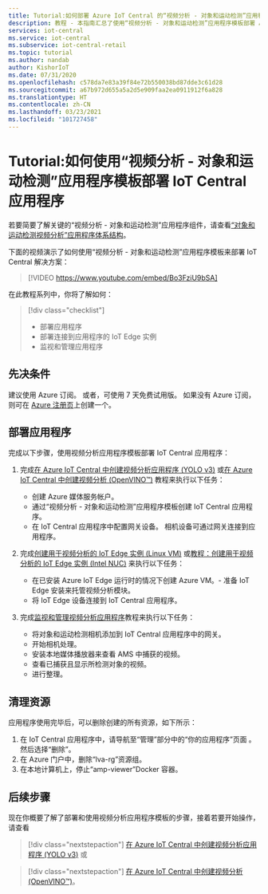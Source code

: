 ```yaml
---
title: Tutorial:如何部署 Azure IoT Central 的“视频分析 - 对象和运动检测”应用程序模板
description: 教程 - 本指南汇总了使用“视频分析 - 对象和运动检测”应用程序模板部署 Azure IoT Central 应用程序的步骤。
services: iot-central
ms.service: iot-central
ms.subservice: iot-central-retail
ms.topic: tutorial
ms.author: nandab
author: KishorIoT
ms.date: 07/31/2020
ms.openlocfilehash: c578da7e83a39f84e72b550038bd87dde3c61d28
ms.sourcegitcommit: a67b972d655a5a2d5e909faa2ea0911912f6a828
ms.translationtype: HT
ms.contentlocale: zh-CN
ms.lasthandoff: 03/23/2021
ms.locfileid: "101727458"
---
```

# <a name="tutorial-how-to-deploy-an-iot-central-application-using-the-video-analytics---object-and-motion-detection-application-template"></a>Tutorial:如何使用“视频分析 - 对象和运动检测”应用程序模板部署 IoT Central 应用程序

若要简要了解关键的“视频分析 - 对象和运动检测”应用程序组件，请查看[“对象和运动检测视频分析”应用程序体系结构](architecture-video-analytics.md)。

下面的视频演示了如何使用“视频分析 - 对象和运动检测”应用程序模板来部署 IoT Central 解决方案：

> [!VIDEO https://www.youtube.com/embed/Bo3FziU9bSA]

在此教程系列中，你将了解如何：

> [!div class="checklist"]
> * 部署应用程序
> * 部署连接到应用程序的 IoT Edge 实例
> * 监视和管理应用程序

## <a name="prerequisites"></a>先决条件

建议使用 Azure 订阅。 或者，可使用 7 天免费试用版。 如果没有 Azure 订阅，则可在 [Azure 注册页](https://aka.ms/createazuresubscription)上创建一个。

## <a name="deploy-the-application"></a>部署应用程序

完成以下步骤，使用视频分析应用程序模板部署 IoT Central 应用程序：

1. 完成[在 Azure IoT Central 中创建视频分析应用程序 (YOLO v3)](tutorial-video-analytics-create-app-yolo-v3.md) 或[在 Azure IoT Central 中创建视频分析 (OpenVINO&trade;)](tutorial-video-analytics-create-app-openvino.md) 教程来执行以下任务：
    - 创建 Azure 媒体服务帐户。
    - 通过“视频分析 - 对象和运动检测”应用程序模板创建 IoT Central 应用程序。
    - 在 IoT Central 应用程序中配置网关设备。 相机设备可通过网关连接到应用程序。

1. 完成[创建用于视频分析的 IoT Edge 实例 (Linux VM)](tutorial-video-analytics-iot-edge-vm.md) 或[教程：创建用于视频分析的 IoT Edge 实例 (Intel NUC)](tutorial-video-analytics-iot-edge-nuc.md) 来执行以下任务：
    - 在已安装 Azure IoT Edge 运行时的情况下创建 Azure VM。- 准备 IoT Edge 安装来托管视频分析模块。
    - 将 IoT Edge 设备连接到 IoT Central 应用程序。

1. 完成[监视和管理视频分析应用程序](tutorial-video-analytics-manage.md)教程来执行以下任务：
    - 将对象和运动检测相机添加到 IoT Central 应用程序中的网关。
    - 开始相机处理。
    - 安装本地媒体播放器来查看 AMS 中捕获的视频。
    - 查看已捕获且显示所检测对象的视频。
    - 进行整理。

## <a name="clean-up-resources"></a>清理资源

应用程序使用完毕后，可以删除创建的所有资源，如下所示：

1. 在 IoT Central 应用程序中，请导航至“管理”部分中的“你的应用程序”页面 。 然后选择“删除”。
1. 在 Azure 门户中，删除“lva-rg”资源组。
1. 在本地计算机上，停止“amp-viewer”Docker 容器。

## <a name="next-steps"></a>后续步骤

现在你概要了解了部署和使用视频分析应用程序模板的步骤，接着若要开始操作，请查看

> [!div class="nextstepaction"]
> [在 Azure IoT Central 中创建视频分析应用程序 (YOLO v3)](tutorial-video-analytics-create-app-yolo-v3.md) 或

> [!div class="nextstepaction"]
> [在 Azure IoT Central 中创建视频分析 (OpenVINO&trade;)](tutorial-video-analytics-create-app-openvino.md)。